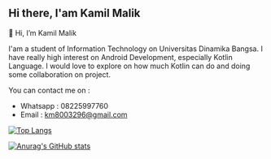 ## Hi there, I'am Kamil Malik


👋 Hi, I’m Kamil Malik

I'am a student of Information Technology on Universitas Dinamika Bangsa. I have really high interest on Android Development, especially Kotlin Language. I would love to explore on how much Kotlin can do and doing some collaboration on project.

You can contact me on :
- Whatsapp : 08225997760
- Email    : km8003296@gmail.com

<!---
Kamil-Malik/Kamil-Malik is a ✨ special ✨ repository because its `README.md` (this file) appears on your GitHub profile.
You can click the Preview link to take a look at your changes.
--->


[![Top Langs](https://github-readme-stats.vercel.app/api/top-langs/?username=Kamil-Malik&layout=compact)](https://github.com/Kamil-Malik/github-readme-stats)

[![Anurag's GitHub stats](https://github-readme-stats.vercel.app/api?username=Kamil-Malik&show_icons=true&theme=tokyonight)](https://github.com/Kamil-Malik/github-readme-stats)


